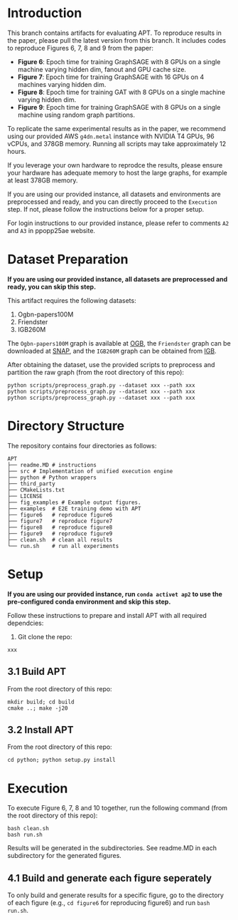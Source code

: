 # Introduction

This branch contains artifacts for evaluating APT. To reproduce results in the paper, please pull the latest version from this branch. It includes codes to reproduce Figures 6, 7, 8 and 9 from the paper:

- **Figure 6**: Epoch time for training GraphSAGE with 8 GPUs on a single machine varying hidden dim, fanout and GPU cache size.
- **Figure 7**: Epoch time for training GraphSAGE with 16 GPUs on 4 machines varying hidden dim.
- **Figure 8**: Epoch time for training GAT with 8 GPUs on a single machine varying hidden dim.
- **Figure 9**: Epoch time for training GraphSAGE with 8 GPUs on a single machine using random graph partitions.


To replicate the same experimental results as in the paper, we recommend using our provided AWS `g4dn.metal` instance with NVIDIA T4 GPUs, 96 vCPUs, and 378GB memory. Running all scripts may take approximately 12 hours.

If you leverage your own hardware to reprodce the results, please ensure your hardware has adequate memory to host the large graphs, for example at least 378GB memory.

If you are using our provided instance, all datasets and environments are preprocessed and ready, and you can directly proceed to the `Execution` step. If not, please follow the instructions below for a proper setup.

For login instructions to our provided instance, please refer to comments `A2` and `A3` in ppopp25ae website.

# Dataset Preparation

__If you are using our provided instance, all datasets are preprocessed and ready, you can skip this step.__

This artifact requires the following datasets:

1. Ogbn-papers100M
2. Friendster
3. IGB260M

The `Ogbn-papers100M` graph is available at [OGB](https://ogb.stanford.edu/), the `Friendster` graph can be downloaded at [SNAP](https://snap.stanford.edu/data/), and the `IGB260M` graph can be obtained from [IGB](https://github.com/IllinoisGraphBenchmark/IGB-Datasets/tree/main).

After obtaining the dataset, use the provided scripts to preprocess and partition the raw graph (from the root directory of this repo):
```shell
python scripts/preprocess_graph.py --dataset xxx --path xxx
python scripts/preprocess_graph.py --dataset xxx --path xxx
python scripts/preprocess_graph.py --dataset xxx --path xxx
```

# Directory Structure

The repository contains four directories as follows:

```shell
APT
├── readme.MD # instructions
├── src # Implementation of unified execution engine
├── python # Python wrappers
├── third_party
├── CMakeLists.txt
├── LICENSE
├── fig_examples # Example output figures.
├── examples  # E2E training demo with APT
├── figure6   # reproduce figure6
├── figure7   # reproduce figure7
├── figure8   # reproduce figure8
├── figure9   # reproduce figure9
├── clean.sh  # clean all results
└── run.sh    # run all experiments
```

# Setup

__If you are using our provided instance, run `conda activet ap2` to use the pre-configured conda environment and skip this step.__

Follow these instructions to prepare and install APT with all required dependcies:

1. Git clone the repo:
```shell
xxx
```

## 3.1 Build APT

From the root directory of this repo:
```shell
mkdir build; cd build
cmake ..; make -j20
```

## 3.2 Install APT

From the root directory of this repo:
```shell
cd python; python setup.py install
```

# Execution

To execute Figure 6, 7, 8 and 10 together, run the following command (from the root directory of this repo):

```
bash clean.sh
bash run.sh
```

Results will be generated in the subdirectories. See readme.MD in each subdirectory for the generated figures.

## 4.1 Build and generate each figure seperately

To only build and generate results for a specific figure, go to the directory of each figure (e.g., `cd figure6` for reproducing figure6) and run `bash run.sh`.
